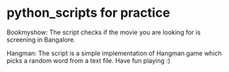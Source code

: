 # python_scripts for practice
Bookmyshow:
The script checks if the movie you are looking for is screening in Bangalore.

Hangman:
The script is a simple implementation of Hangman game which picks a random word from a text file. Have fun playing :)
